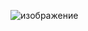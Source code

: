 ![изображение](https://github.com/Kumiko235/LAB_2/assets/89511165/1f1fdf38-0a51-4d8c-8614-f89f4c1c9306)

